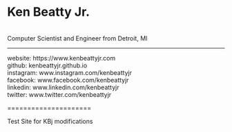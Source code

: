 <h1><b>Ken Beatty Jr.</b></h1><br>
Computer Scientist and Engineer from Detroit, MI
<hr>
website: https://www.kenbeattyjr.com <br>
github: kenbeattyjr.github.io <br>
instagram: www.instagram.com/kenbeattyjr<br>
facebook: www.facebook.com/kenbeattyjr<br>
linkedin: www.linkedin.com/kenbeattyjr<br>
twitter: www.twitter.com/kenbeattyjr<br>

=====================

Test Site for KBj modifications
